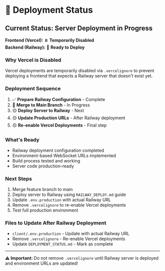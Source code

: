 # 🚧 Deployment Status

## Current Status: Server Deployment in Progress

**Frontend (Vercel):** ⏸️ **Temporarily Disabled**  
**Backend (Railway):** 🚧 **Ready to Deploy**

### Why Vercel is Disabled

Vercel deployments are temporarily disabled via `.vercelignore` to prevent deploying a frontend that expects a Railway server that doesn't exist yet.

### Deployment Sequence

1. ✅ **Prepare Railway Configuration** - Complete
2. 🔄 **Merge to Main Branch** - In Progress  
3. 🟡 **Deploy Server to Railway** - Next
4. 🟡 **Update Production URLs** - After Railway deployment
5. 🟡 **Re-enable Vercel Deployments** - Final step

### What's Ready

- Railway deployment configuration completed
- Environment-based WebSocket URLs implemented
- Build process tested and working
- Server code production-ready

### Next Steps

1. Merge feature branch to main
2. Deploy server to Railway using `RAILWAY_DEPLOY.md` guide
3. Update `.env.production` with actual Railway URL
4. Remove `.vercelignore` to re-enable Vercel deployments
5. Test full production environment

### Files to Update After Railway Deployment

- `client/.env.production` - Update with actual Railway URL
- Remove `.vercelignore` - Re-enable Vercel deployments
- Update `DEPLOYMENT_STATUS.md` - Mark as complete

---

**⚠️ Important:** Do not remove `.vercelignore` until Railway server is deployed and environment URLs are updated!